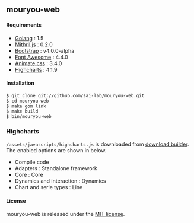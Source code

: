 ## mouryou-web

#### Requirements

  - [Golang](https://golang.org/) : 1.5
  - [Mithril.js](https://lhorie.github.io/mithril/) : 0.2.0
  - [Bootstrap](http://v4-alpha.getbootstrap.com/) : v4.0.0-alpha
  - [Font Awesome](http://fontawesome.io/) : 4.4.0
  - [Animate.css](http://daneden.github.io/animate.css/) : 3.4.0
  - [Highcharts](http://www.highcharts.com/) : 4.1.9

#### Installation

    $ git clone git://github.com/sai-lab/mouryou-web.git
    $ cd mouryou-web
    $ make gom link
    $ make build
    $ bin/mouryou-web

### Highcharts

`/assets/javascripts/highcharts.js` is downloaded from [download builder](http://www.highcharts.com/download).  
The enabled options are shown in below.

  - Compile code
  - Adapters : Standalone framework
  - Core : Core
  - Dynamics and interaction : Dynamics
  - Chart and serie types : Line

#### License

mouryou-web is released under the [MIT license](https://raw.githubusercontent.com/hico-horiuchi/mouryou-web/master/LICENSE).
